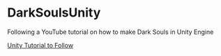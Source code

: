 # DarkSoulsUnity
Following a YouTube tutorial on how to make Dark Souls in Unity Engine

[Unity Tutorial to Follow](https://youtu.be/HKMo3pczQyc?list=PLD_vBJjpCwJtrHIW1SS5_BNRk6KZJZ7_d)
